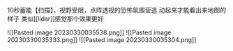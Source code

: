 10秒蓄能【扫描】，视野受限，点阵透视的恐怖氛围营造
动起来才能看出来地图的样子
类似[[lidar]]感觉那个效果更好

![[Pasted image 20230330035538.png]]
![[Pasted image 20230330035333.png]]
![[Pasted image 20230330035304.png]]